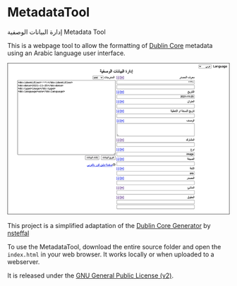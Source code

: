 # MetadataTool
إدارة البيانات الوصفية Metadata Tool

This is a webpage tool to allow the formatting of <a href="https://dublincore.org">Dublin Core</a> metadata using an Arabic language user interface.

![alt screenshot of metadatatool](https://github.com/Qirab/MetadataTool/blob/main/img/screenshot.png?raw=true)

This project is a simplified adaptation of the <a href="https://github.com/nsteffel/dublin-core-generator">Dublin Core Generator</a> by <a href="https://github.com/nsteffel">nsteffal</a>

To use the MetadataTool, download the entire source folder and open the <code>index.html</code> in your web browser. It works locally or when uploaded to a webserver.

It is released under the <a href="https://www.gnu.org/licenses/gpl-2.0.txt">GNU General Public License (v2)</a>.
